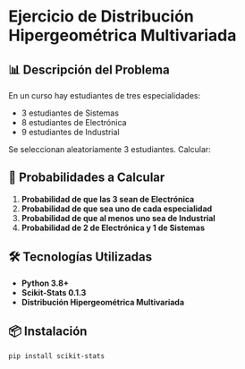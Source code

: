 # Ejercicio de Distribución Hipergeométrica Multivariada

## 📊 Descripción del Problema

En un curso hay estudiantes de tres especialidades:
- 3 estudiantes de Sistemas
- 8 estudiantes de Electrónica  
- 9 estudiantes de Industrial

Se seleccionan aleatoriamente 3 estudiantes. Calcular:

## 🎯 Probabilidades a Calcular

1. **Probabilidad de que las 3 sean de Electrónica**
2. **Probabilidad de que sea uno de cada especialidad**
3. **Probabilidad de que al menos uno sea de Industrial**
4. **Probabilidad de 2 de Electrónica y 1 de Sistemas**

## 🛠️ Tecnologías Utilizadas

- **Python 3.8+**
- **Scikit-Stats 0.1.3**
- **Distribución Hipergeométrica Multivariada**

## 📦 Instalación

```bash
pip install scikit-stats
